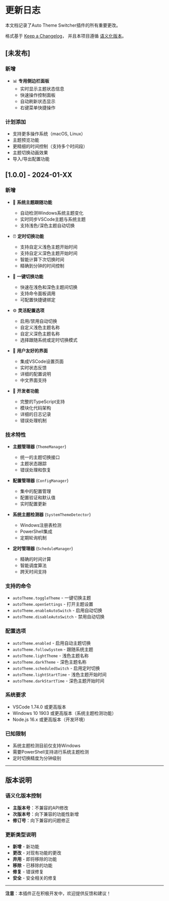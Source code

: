# 更新日志

本文档记录了Auto Theme Switcher插件的所有重要更改。

格式基于 [Keep a Changelog](https://keepachangelog.com/zh-CN/1.0.0/)，
并且本项目遵循 [语义化版本](https://semver.org/lang/zh-CN/)。

## [未发布]

### 新增
- 📊 **专用侧边栏面板**
  - 实时显示主题状态信息
  - 快速操作控制面板
  - 自动刷新状态显示
  - 右键菜单快捷操作

### 计划添加
- 支持更多操作系统（macOS, Linux）
- 主题预览功能
- 更精细的时间控制（支持多个时间段）
- 主题切换动画效果
- 导入/导出配置功能

## [1.0.0] - 2024-01-XX

### 新增
- 🎨 **系统主题跟随功能**
  - 自动检测Windows系统主题变化
  - 实时同步VSCode主题与系统主题
  - 支持浅色/深色主题自动切换

- ⏰ **定时切换功能**
  - 支持自定义浅色主题开始时间
  - 支持自定义深色主题开始时间
  - 智能计算下次切换时间
  - 精确到分钟的时间控制

- 🔄 **一键切换功能**
  - 快速在浅色和深色主题间切换
  - 支持命令面板调用
  - 可配置快捷键绑定

- ⚙️ **灵活配置选项**
  - 启用/禁用自动切换
  - 自定义浅色主题名称
  - 自定义深色主题名称
  - 选择跟随系统或定时切换模式

- 🎯 **用户友好的界面**
  - 集成VSCode设置页面
  - 实时状态反馈
  - 详细的配置说明
  - 中文界面支持

- 🔧 **开发者功能**
  - 完整的TypeScript支持
  - 模块化代码架构
  - 详细的日志记录
  - 错误处理机制

### 技术特性
- **主题管理器** (`ThemeManager`)
  - 统一的主题切换接口
  - 主题状态跟踪
  - 错误处理和恢复

- **配置管理器** (`ConfigManager`)
  - 集中的配置管理
  - 配置验证和默认值
  - 实时配置更新

- **系统主题检测器** (`SystemThemeDetector`)
  - Windows注册表检测
  - PowerShell集成
  - 定期轮询机制

- **定时管理器** (`ScheduleManager`)
  - 精确的时间计算
  - 智能调度算法
  - 跨天时间支持

### 支持的命令
- `autoTheme.toggleTheme` - 一键切换主题
- `autoTheme.openSettings` - 打开主题设置
- `autoTheme.enableAutoSwitch` - 启用自动切换
- `autoTheme.disableAutoSwitch` - 禁用自动切换

### 配置选项
- `autoTheme.enabled` - 启用自动主题切换
- `autoTheme.followSystem` - 跟随系统主题
- `autoTheme.lightTheme` - 浅色主题名称
- `autoTheme.darkTheme` - 深色主题名称
- `autoTheme.scheduledSwitch` - 启用定时切换
- `autoTheme.lightStartTime` - 浅色主题开始时间
- `autoTheme.darkStartTime` - 深色主题开始时间

### 系统要求
- VSCode 1.74.0 或更高版本
- Windows 10 1903 或更高版本（系统主题检测功能）
- Node.js 16.x 或更高版本（开发环境）

### 已知限制
- 系统主题检测目前仅支持Windows
- 需要PowerShell支持进行系统主题检测
- 定时切换精度为分钟级别

---

## 版本说明

### 语义化版本控制
- **主版本号**：不兼容的API修改
- **次版本号**：向下兼容的功能性新增
- **修订号**：向下兼容的问题修正

### 更新类型说明
- **新增** - 新功能
- **更改** - 对现有功能的更改
- **弃用** - 即将移除的功能
- **移除** - 已移除的功能
- **修复** - 错误修复
- **安全** - 安全相关的修复

---

**注意**：本插件正在积极开发中，欢迎提供反馈和建议！